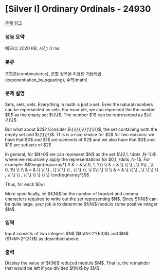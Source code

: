 # [Silver I] Ordinary Ordinals - 24930 

[문제 링크](https://www.acmicpc.net/problem/24930) 

### 성능 요약

메모리: 2020 KB, 시간: 0 ms

### 분류

조합론(combinatorics), 분할 정복을 이용한 거듭제곱(exponentiation_by_squaring), 수학(math)

### 문제 설명

<p>Sets, sets, sets. Everything in math is just a set. Even the natural numbers can be represented as sets. For example, we can represent the the number $0$ as the empty set $\{\}$. The number $1$ can be represented as $\{\{\}\}$.</p>

<p>But what about $2$? Consider $\{\{\},\{\{\}\}\}$, the set containing both the empty set and $\{\{\}\}$. This is a nice choice for $2$ for two reasons: we have that $0$ and $1$ are <em>elements</em> of $2$ and we also have that $0$ and $1$ are <em>subsets</em> of $2$.</p>

<p>In general, for $N>0$ we can represent $N$ as the set $\{0,1, \dots ,N-1\}$ where we recursively apply the representations for $0,1, \dots ,N-1$. For example: $$\begin{eqnarray*} 3 & = & \{ 0, 1, 2\} \\ & = & \{ \{ \} , \{ 0\} , \{ 0, 1\} \} \\ & = & \{ \{ \} , \{ \{ \} \} , \{ \{ \}, \{ 0\} \} \} \\ & = & \{ \{ \} , \{ \{ \} \} , \{ \{ \} , \{ \{ \} \} \} \} \end{eqnarray*}$$</p>

<p>Thus, for each $0≤i<N$, $i$ is both a member of $N$ and a subset of $N$. Another nice feature is the size of the set representing $N$ is also $N$. But what is not so nice is the number of characters it takes to write such a set. Given a natural number $N≥0$, how many braces and commas are required to write out the set representing $N$ in the above manner?</p>

<p>More specifically, let $f(N)$ be the number of bracket and comma characters required to write out the set representing $N$. Since $f(N)$ can be quite large, your job is to determine $f(N)$ modulo some positive integer $M$.</p>

### 입력 

 <p>Input consists of two integers $N$ ($0≤N<2^{63}$) and $M$ ($1≤M<2^{31}$) as described above.</p>

### 출력 

 <p>Display the value of $f(N)$ reduced modulo $M$. That is, the remainder that would be left if you divided $f(N)$ by $M$.</p>

